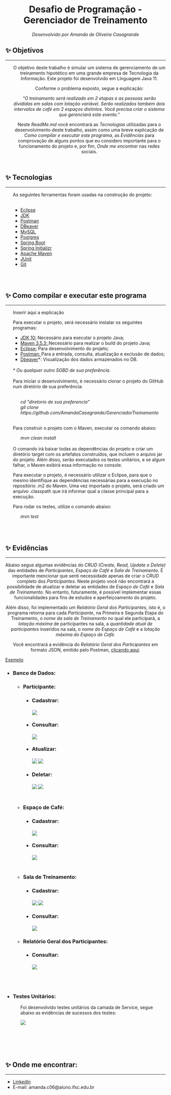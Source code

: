 <br><br>
<h1 align="center">Desafio de Programação - Gerenciador de Treinamento</h1>
<p align="center"><i>Desenvolvido por Amanda de Oliveira Casagrande</p></i>

<h2> ✨ Objetivos</h2>
<hr>
<ul>
<p align="center">O objetivo deste trabalho é simular um sistema de gerenciamento de um treinamento hipotético em uma grande empresa de Tecnologia da Informação. Este projeto foi desenvolvido em Linguagem Java 11.</p>
<p align="center">Conforme o problema exposto, segue a explicação:
<br>
<p align="center"><cite>"O treinamento será realizado em 2 etapas e as pessoas serão divididas em salas com lotação variável. Serão realizados também dois intervalos de café em 2 espaços distintos. Você precisa criar o sistema que gerenciará este evento."</cite>
<br>
  <p align="center">Neste <i>ReadMe.md</i> você encontrará as <i>Tecnologias</i> utilizadas para o desenvolvimento deste trabalho, assim como uma breve explicação de <i>Como compilar e executar este programa</i>, as <i>Evidências</i> para comprovação de alguns pontos que eu considero importante para o funcionamento do projeto e, por fim, <i>Onde me encontrar</i> nas redes sociais.</p>
</p>
<br>
</ul>

<h2> ✨ Tecnologias</h2>
<hr>
<ul>
As seguintes ferramentas foram usadas na construção do projeto:<br><br>
<ul type="square">
<li><a href="https://www.eclipse.org/downloads/">Eclipse</a></li>
<li><a href="https://www.oracle.com/java/technologies/javase-downloads.html">JDK</a></li>
<li><a href="https://www.postman.com/">Postman</a></li>
<li><a href="https://dbeaver.io/">DBeaver</a></li>
<li><a href="https://www.mysql.com/">MySQL</a></li>
<li><a href="https://www.postgresql.org/">Postgres</a></li>
<li><a href="https://spring.io/">Spring Boot</a></li>
<li><a href="https://start.spring.io/">Spring Initializr</a></li>
<li><a href="https://maven.apache.org/">Apache Maven</a></li>
<li><a href="https://junit.org/junit5/">JUnit</a></li>
<li><a href="https://git-scm.com/">Git</a></li>
</ul></ul>

<br><br>
<h2> ✨ Como compilar e executar este programa</h2>
<hr>
<ul>
<p>Inserir aqui a explicação</p>
<p>Para executar o projeto, será necessário instalar os seguintes programas:<br>
<ul type="square">
<li><a href="https://www.oracle.com/java/technologies/javase-downloads.html">JDK 10:</a> Necessário para executar o projeto Java;</li>
<li><a href="https://maven.apache.org/">Maven 3.5.3: </a>Necessário para realizar o build do projeto Java;</li>
<li><a href="https://www.eclipse.org/downloads/packages/">Eclipse:</a> Para desenvolvimento do projeto;</li>
<li><a href="">Postman: </a>Para a entrada, consulta, atualização e exclusão de dados;</li>
<li><a href="">Dbeaver</a>*: Visualização dos dados armazenados no DB.</li>
<br>
</ul>
<i>* Ou qualquer outro SGBD de sua preferência.</i>
<br><br>
Para iniciar o desenvolvimento, é necessário clonar o projeto do GitHub num diretório de sua preferência:<br><br>

<ul><i>cd "diretorio de sua preferencia"<br>
git clone https://github.com/AmandaCasagrande/GerenciadorTreinamento</ul></i><br>

Para construir o projeto com o Maven, executar os comando abaixo:

<ul><i>mvn clean install</ul></i><br>
O comando irá baixar todas as dependências do projeto e criar um diretório target com os artefatos construídos, que incluem o arquivo jar do projeto. Além disso, serão executados os testes unitários, e se algum falhar, o Maven exibirá essa informação no console.

Para executar o projeto, é necessário utilizar o Eclipse, para que o mesmo identifique as dependências necessárias para a execução no repositório .m2 do Maven. Uma vez importado o projeto, será criado um arquivo .classpath que irá informar qual a classe principal para a execução.

Para rodar os testes, utilize o comando abaixo:

<ul><i>mvn test</ul></i>
</p>
</ul>
<br><br>

<h2> ✨ Evidências</h2>
<hr>
<p align="center">Abaixo segue algumas evidências do <i>CRUD (Create, Read, Update e Delete)</i> das entidades de <i>Participantes</i>, <i>Espaço de Café</i> e <i>Sala de Treinamento</i>. É importante mencionar que senti necessidade apenas de criar o <i>CRUD</i> completo dos <i>Participantes</i>. Neste projeto você não encontrará a possibilidade de atualizar e deletar as entidades de <i>Espaço de Café</i> e <i>Sala de Treinamento</i>. No entanto, futuramente, é possível implementar essas funcionalidades para fins de estudos e aperfeiçoamento do projeto.</p> <p align="center">Além disso, foi implementado um <i>Relatório Geral dos Participantes</i>, isto é, o programa retorna para cada <i>Participante</i>, na Primeira e Segunda Etapa do Treinamento, o <i>nome da sala de Treinamento</i> no qual ele participará, a <i>lotação máxima</i> de participantes na sala, a <i>quantidade atual de participantes</i> inseridos na sala, o <i>nome do Espaço de Café</i> e a <i>lotação máxima do Espaço de Café</i>.</p><p align="center">Você encontrará a evidência do <i>Relatório Geral dos Participantes</i> em formato JSON, emitido pelo Postman, <a href="https://github.com/AmandaCasagrande/GerenciadorTreinamento/tree/master/evidencias">clicando aqui</a>.</p>

<a href="url">Exemplo</a>
<ul type="square">
<h3><li> Banco de Dados:</h3></ul>

<h3><ul><ul><li> Participante: </li></h3></ul>

<h3><ul><ul><ul><li> Cadastrar:</li><br>
<IMG src="https://github.com/AmandaCasagrande/GerenciadorTreinamento/blob/master/evidencias/InserirParticipante.PNG">
<br><br>

<li> Consultar:</li><br>
<IMG src="https://github.com/AmandaCasagrande/GerenciadorTreinamento/blob/master/evidencias/ConsultarParticipante1.PNG">
<br><br>

<li> Atualizar:</li><br>
<IMG src="https://github.com/AmandaCasagrande/GerenciadorTreinamento/blob/master/evidencias/EditarParticipante.PNG">
<IMG src="https://github.com/AmandaCasagrande/GerenciadorTreinamento/blob/master/evidencias/EditarParticipanteDB.PNG">
<br><br>

<li> Deletar:</li><br>
<IMG src="https://github.com/AmandaCasagrande/GerenciadorTreinamento/blob/master/evidencias/DeletarParticipante.PNG">
<IMG src="https://github.com/AmandaCasagrande/GerenciadorTreinamento/blob/master/evidencias/DeletarParticipanteDB.PNG">
<br><br>

</ul></ul></ul></h3>

<h3><ul><ul><li> Espaço de Café: </li></h3></ul>

<h3><ul><ul><ul><li> Cadastrar:</li><br>
<IMG src="https://github.com/AmandaCasagrande/GerenciadorTreinamento/blob/master/evidencias/CadastrarEspacoCafe.PNG">
<br><br>

<li> Consultar:</li><br>
<IMG src="https://github.com/AmandaCasagrande/GerenciadorTreinamento/blob/master/evidencias/ConsultarEspacoCafe.PNG">
<br><br>
</ul></ul></ul></h3>

<h3><ul><ul><li> Sala de Treinamento: </li></ul></ul></h3>

<h3><ul><ul><ul><li> Cadastrar:</li><br>
<IMG src="https://github.com/AmandaCasagrande/GerenciadorTreinamento/blob/master/evidencias/CadastrarSalaEvento.PNG">
<IMG src="https://github.com/AmandaCasagrande/GerenciadorTreinamento/blob/master/evidencias/CadastrarSalaEventoBD.PNG">
<br><br>

<li> Consultar:</li><br>
<IMG src="https://github.com/AmandaCasagrande/GerenciadorTreinamento/blob/master/evidencias/ConsultarSala.PNG">

</ul></ul></ul></h3>

<h3><ul><ul><li> Relatório Geral dos Participantes: </li></h3></ul>

<h3><ul><ul><ul><li> Consultar:</li><br>
<IMG src="https://github.com/AmandaCasagrande/GerenciadorTreinamento/blob/master/evidencias/RelatorioGerenciamento.PNG">
</ul></ul></ul></ul></h3>
<br><br>
<ul type="square">
<h3><li> Testes Unitários:</h3></ul>

<ul><ul>Foi desenvolvido testes unitários da camada de Service, segue abaixo as evidências de sucessos dos testes:</li><br></ul></ul>
<ul><ul><IMG src="https://github.com/AmandaCasagrande/GerenciadorTreinamento/blob/master/evidencias/ServiceTeste.PNG"></ul></ul><br><br>

</ul>
<br><br>

<h2> ✨ Onde me encontrar:</h2>
<hr>
<ul type="square">
<li><a href="https://www.linkedin.com/in/casagrandeamanda">LinkedIn</li></a>
<li>E-mail: amanda.c06@aluno.ifsc.edu.br</li>
<br><br><br>
